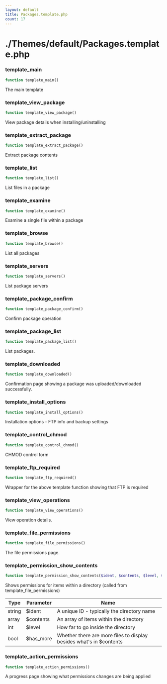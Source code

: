 ```yaml
---
layout: default
title: Packages.template.php
count: 17
---
```


# ./Themes/default/Packages.template.php

### template_main

```php
function template_main()
```
The main template




### template_view_package

```php
function template_view_package()
```
View package details when installing/uninstalling




### template_extract_package

```php
function template_extract_package()
```
Extract package contents




### template_list

```php
function template_list()
```
List files in a package




### template_examine

```php
function template_examine()
```
Examine a single file within a package




### template_browse

```php
function template_browse()
```
List all packages




### template_servers

```php
function template_servers()
```
List package servers




### template_package_confirm

```php
function template_package_confirm()
```
Confirm package operation




### template_package_list

```php
function template_package_list()
```
List packages.




### template_downloaded

```php
function template_downloaded()
```
Confirmation page showing a package was uploaded/downloaded successfully.




### template_install_options

```php
function template_install_options()
```
Installation options - FTP info and backup settings




### template_control_chmod

```php
function template_control_chmod()
```
CHMOD control form




### template_ftp_required

```php
function template_ftp_required()
```
Wrapper for the above template function showing that FTP is required




### template_view_operations

```php
function template_view_operations()
```
View operation details.




### template_file_permissions

```php
function template_file_permissions()
```
The file permissions page.




### template_permission_show_contents

```php
function template_permission_show_contents($ident, $contents, $level, $has_more = false)
```
Shows permissions for items within a directory (called from template_file_permissions)



Type|Parameter|Name
---|---|---
string|$ident|A unique ID - typically the directory name
array|$contents|An array of items within the directory
int|$level|How far to go inside the directory
bool|$has_more|Whether there are more files to display besides what's in $contents

### template_action_permissions

```php
function template_action_permissions()
```
A progress page showing what permissions changes are being applied




